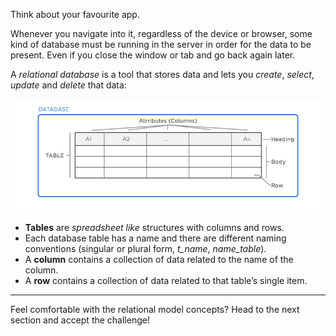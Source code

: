 Think about your favourite app.

Whenever you navigate into it, regardless of the device or browser, some kind of database must be running in the server in order for the data to be present. Even if you close the window or tab and go back again later.

A _relational database_ is a tool that stores data and lets you _create_, _select_, _update_ and _delete_ that data:

![relational-model](.guides/img/sql-1-relational-model.png)

- __Tables__ are _spreadsheet like_ structures with columns and rows.
- Each database table has a name and there are different naming conventions (singular or plural form, *t_name*, *name_table*).
- A __column__ contains a collection of data related to the name of the column.
- A __row__ contains a collection of data related to that table’s single item.

--- 

Feel comfortable with the relational model concepts?
Head to the next section and accept the challenge!
